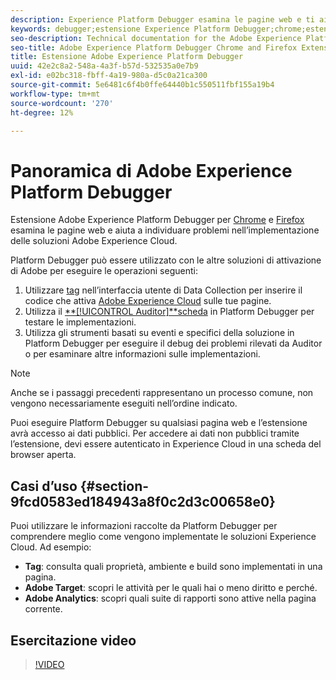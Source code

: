```yaml
---
description: Experience Platform Debugger esamina le pagine web e ti aiuta a individuare problemi nell’implementazione delle soluzioni Experience Cloud.
keywords: debugger;estensione Experience Platform Debugger;chrome;estensione
seo-description: Technical documentation for the Adobe Experience Platform Debugger Chrome and Firefox Extension - examine your web pages and understand problems with your Experience Cloud solution mplementations
seo-title: Adobe Experience Platform Debugger Chrome and Firefox Extension
title: Estensione Adobe Experience Platform Debugger
uuid: 42e2c8a2-548a-4a3f-b57d-532535a0e7b9
exl-id: e02bc318-fbff-4a19-980a-d5c0a21ca300
source-git-commit: 5e6481c6f4b0ffe64440b1c550511fbf155a19b4
workflow-type: tm+mt
source-wordcount: '270'
ht-degree: 12%

---
```


# Panoramica di Adobe Experience Platform Debugger

Estensione Adobe Experience Platform Debugger per [Chrome](https://chrome.google.com/webstore/detail/adobe-experience-cloud-de/ocdmogmohccmeicdhlhhgepeaijenapj) e [Firefox](https://addons.mozilla.org/it/firefox/addon/adobe-experience-platform-dbg/) esamina le pagine web e aiuta a individuare problemi nell’implementazione delle soluzioni Adobe Experience Cloud.

Platform Debugger può essere utilizzato con le altre soluzioni di attivazione di Adobe per eseguire le operazioni seguenti:

1. Utilizzare [tag](https://experienceleague.adobe.com/docs/experience-platform/tags/home.html?lang=it) nell’interfaccia utente di Data Collection per inserire il codice che attiva [Adobe Experience Cloud](https://experienceleague.adobe.com/docs/core-services/interface/experience-cloud.html?lang=it) sulle tue pagine.
1. Utilizza il [**[!UICONTROL Auditor]**scheda](./auditor/overview.md) in Platform Debugger per testare le implementazioni.
1. Utilizza gli strumenti basati su eventi e specifici della soluzione in Platform Debugger per eseguire il debug dei problemi rilevati da Auditor o per esaminare altre informazioni sulle implementazioni.

>[!NOTE]
>
>Anche se i passaggi precedenti rappresentano un processo comune, non vengono necessariamente eseguiti nell’ordine indicato.

Puoi eseguire Platform Debugger su qualsiasi pagina web e l’estensione avrà accesso ai dati pubblici. Per accedere ai dati non pubblici tramite l’estensione, devi essere autenticato in Experience Cloud in una scheda del browser aperta.

## Casi d’uso {#section-9fcd0583ed184943a8f0c2d3c00658e0}

Puoi utilizzare le informazioni raccolte da Platform Debugger per comprendere meglio come vengono implementate le soluzioni Experience Cloud. Ad esempio:

* **Tag**: consulta quali proprietà, ambiente e build sono implementati in una pagina.
* **Adobe Target**: scopri le attività per le quali hai o meno diritto e perché.
* **Adobe Analytics**: scopri quali suite di rapporti sono attive nella pagina corrente.

## Esercitazione video

>[!VIDEO](https://video.tv.adobe.com/v/32156?quality=12&learn=on)
